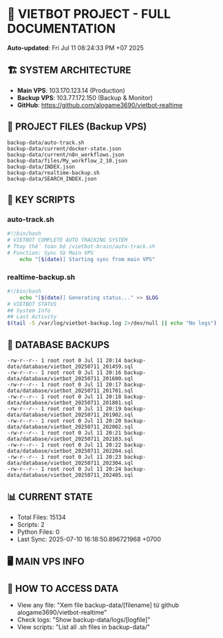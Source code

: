 # 🤖 VIETBOT PROJECT - FULL DOCUMENTATION
**Auto-updated**: Fri Jul 11 08:24:33 PM +07 2025

## 🏗️ SYSTEM ARCHITECTURE
- **Main VPS**: 103.170.123.14 (Production)
- **Backup VPS**: 103.77.172.150 (Backup & Monitor)
- **GitHub**: https://github.com/alogame3690/vietbot-realtime

## 📁 PROJECT FILES (Backup VPS)
```
backup-data/auto-track.sh
backup-data/current/docker-state.json
backup-data/current/n8n_workflows.json
backup-data/files/My_workflow_2_10.json
backup-data/INDEX.json
backup-data/realtime-backup.sh
backup-data/SEARCH_INDEX.json
```

## 🔧 KEY SCRIPTS
### auto-track.sh
```bash
#!/bin/bash
# VIETBOT COMPLETE AUTO TRACKING SYSTEM
# Thay thế toàn bộ /vietbot-brain/auto-track.sh
# Function: Sync từ Main VPS
    echo "[$(date)] Starting sync from main VPS"
```
### realtime-backup.sh
```bash
#!/bin/bash
    echo "[$(date)] Generating status..." >> $LOG
# VIETBOT STATUS
## System Info
## Last Activity
$(tail -5 /var/log/vietbot-backup.log 2>/dev/null || echo "No logs")
```

## 💾 DATABASE BACKUPS
```
-rw-r--r-- 1 root root 0 Jul 11 20:14 backup-data/database/vietbot_20250711_201459.sql
-rw-r--r-- 1 root root 0 Jul 11 20:16 backup-data/database/vietbot_20250711_201600.sql
-rw-r--r-- 1 root root 0 Jul 11 20:17 backup-data/database/vietbot_20250711_201701.sql
-rw-r--r-- 1 root root 0 Jul 11 20:18 backup-data/database/vietbot_20250711_201801.sql
-rw-r--r-- 1 root root 0 Jul 11 20:19 backup-data/database/vietbot_20250711_201902.sql
-rw-r--r-- 1 root root 0 Jul 11 20:20 backup-data/database/vietbot_20250711_202002.sql
-rw-r--r-- 1 root root 0 Jul 11 20:21 backup-data/database/vietbot_20250711_202103.sql
-rw-r--r-- 1 root root 0 Jul 11 20:22 backup-data/database/vietbot_20250711_202204.sql
-rw-r--r-- 1 root root 0 Jul 11 20:23 backup-data/database/vietbot_20250711_202304.sql
-rw-r--r-- 1 root root 0 Jul 11 20:24 backup-data/database/vietbot_20250711_202405.sql
```

## 📊 CURRENT STATE
- Total Files: 15134
- Scripts: 2
- Python Files: 0
- Last Sync: 2025-07-10 16:18:50.896721968 +0700

## 🖥️ MAIN VPS INFO


## 🚨 HOW TO ACCESS DATA
- View any file: "Xem file backup-data/[filename] từ github alogame3690/vietbot-realtime"
- Check logs: "Show backup-data/logs/[logfile]"
- View scripts: "List all .sh files in backup-data/"
